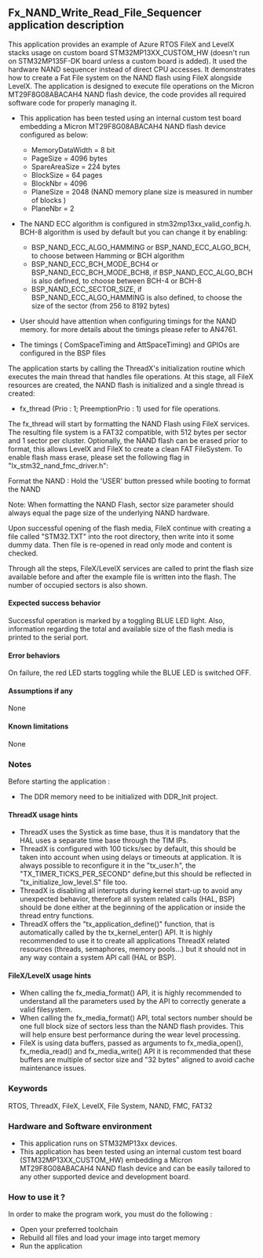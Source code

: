 
## <b>Fx_NAND_Write_Read_File_Sequencer application description</b>

This application provides an example of Azure RTOS FileX and LevelX stacks usage on custom
board STM32MP13XX_CUSTOM_HW (doesn't run on STM32MP135F-DK board unless a custom board is added).
It used the hardware NAND sequencer instead of direct CPU accesses.
It demonstrates how to create a Fat File system
on the NAND flash using FileX alongside LevelX. The application is designed to execute file operations on the Micron MT29F8G08ABACAH4
NAND flash device, the code provides all required software code for properly managing it.

  - This application has been tested using an internal custom test board embedding a Micron MT29F8G08ABACAH4 NAND flash device configured as below:

      - MemoryDataWidth = 8 bit
      - PageSize = 4096 bytes
      - SpareAreaSize = 224 bytes
      - BlockSize = 64 pages
      - BlockNbr = 4096
      - PlaneSize = 2048 (NAND memory plane size is measured in number of blocks )
      - PlaneNbr = 2

  - The NAND ECC algorithm is configured in stm32mp13xx_valid_config.h.
    BCH-8 algorithm is used by default but you can change it by enabling:
      - BSP_NAND_ECC_ALGO_HAMMING or BSP_NAND_ECC_ALGO_BCH, to choose between Hamming or BCH algorithm
      - BSP_NAND_ECC_BCH_MODE_BCH4 or BSP_NAND_ECC_BCH_MODE_BCH8, if BSP_NAND_ECC_ALGO_BCH is also defined, to choose between BCH-4 or BCH-8
      - BSP_NAND_ECC_SECTOR_SIZE, if BSP_NAND_ECC_ALGO_HAMMING is also defined, to choose the size of the sector (from 256 to 8192 bytes)
  
  - User should have attention when configuring timings for the NAND memory. for more details about the timings please refer to AN4761.

  - The timings ( ComSpaceTiming and AttSpaceTiming) and GPIOs are configured in the BSP files

The application starts by calling the ThreadX's initialization routine which executes the main thread that handles file operations. 
At this stage, all FileX resources are created, the NAND flash is initialized and a single thread is created:

  - fx_thread (Prio : 1; PreemptionPrio : 1) used for file operations.

The fx_thread will start by formatting the NAND Flash using FileX services. The resulting file system is a FAT32 compatible, with 512 bytes per sector and 1 sector per cluster. 
Optionally, the NAND flash can be erased prior to format, this allows LevelX and FileX to create a clean FAT FileSystem. To enable flash mass erase, 
please set the following flag in "lx_stm32_nand_fmc_driver.h":

Format the NAND : Hold the 'USER' button pressed while booting to format the NAND

Note: When formatting the NAND Flash, sector size parameter should always equal the page size of the underlying NAND hardware.

Upon successful opening of the flash media, FileX continue with creating a file called "STM32.TXT" into the root directory, then write into it some dummy data. Then file is re-opened in read only mode and content is checked.

Through all the steps, FileX/LevelX services are called to print the flash size available before and after the example file is written into the flash. The number of occupied sectors is also shown.

#### <b>Expected success behavior</b>

Successful operation is marked by a toggling BLUE LED light.
Also, information regarding the total and available size of the flash media is printed to the serial port.

#### <b> Error behaviors</b>

On failure, the red LED starts toggling while the BLUE LED is switched OFF.

#### <b>Assumptions if any</b>
None

#### <b>Known limitations</b>
None

### <b>Notes</b>

Before starting the application :
 - The DDR memory need to be initialized with DDR_Init project.
  
#### <b>ThreadX usage hints</b>

 - ThreadX uses the Systick as time base, thus it is mandatory that the HAL uses a separate time base through the TIM IPs.
 - ThreadX is configured with 100 ticks/sec by default, this should be taken into account when using delays or timeouts at application. It is always possible to reconfigure it in the "tx_user.h", the "TX_TIMER_TICKS_PER_SECOND" define,but this should be reflected in "tx_initialize_low_level.S" file too.
 - ThreadX is disabling all interrupts during kernel start-up to avoid any unexpected behavior, therefore all system related calls (HAL, BSP) should be done either at the beginning of the application or inside the thread entry functions.
 - ThreadX offers the "tx_application_define()" function, that is automatically called by the tx_kernel_enter() API.
   It is highly recommended to use it to create all applications ThreadX related resources (threads, semaphores, memory pools...)  but it should not in any way contain a system API call (HAL or BSP).
               
               
#### <b>FileX/LevelX usage hints</b>

- When calling the fx_media_format() API, it is highly recommended to understand all the parameters used by the API to correctly generate a valid filesystem.
- When calling the fx_media_format() API, total sectors number should be one full block size of sectors less than the NAND flash provides. This will help ensure best performance during the wear level processing.
- FileX is using data buffers, passed as arguments to fx_media_open(), fx_media_read() and fx_media_write() API it is recommended that these buffers are multiple of sector size and "32 bytes" aligned to avoid cache maintenance issues.


### <b>Keywords</b>

RTOS, ThreadX, FileX, LevelX, File System, NAND, FMC, FAT32

### <b>Hardware and Software environment</b>

  - This application runs on STM32MP13xx devices.
  - This application has been tested using an internal custom test board (STM32MP13XX_CUSTOM_HW) embedding a Micron MT29F8G08ABACAH4 NAND flash device and can be easily tailored to any other supported device and development board.

### <b>How to use it ?</b>

In order to make the program work, you must do the following :

 - Open your preferred toolchain
 - Rebuild all files and load your image into target memory
 - Run the application
 
